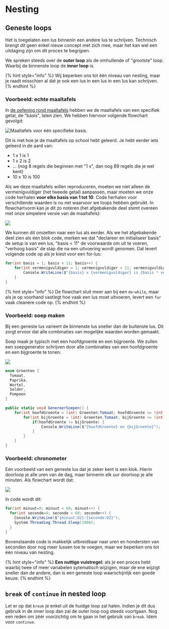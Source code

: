 # Nesting

## Geneste loops

Het is toegelaten een lus binnenin een andere lus te schrijven. Technisch brengt dit geen enkel nieuw concept met zich mee, maar het kan wel een uitdaging zijn om dit proces te begrijpen.

We spreken steeds over de **outer loop** als de omhullende of "grootste" loop. Waarbij de binnenste loop de **inner loop** is.

{% hint style="info" %}
Wij beperken ons tot één niveau van nesting, maar je raadt misschien al dat je ook een lus in een lus in een lus kan schrijven.
{% endhint %}

### Voorbeeld: echte maaltafels

In [de oefening rond maaltafels](a_practica.md#tafels-van-vermenigvuldigen) hebben we de maaltafels van een specifiek getal, de "basis", laten zien. We hebben hiervoor volgende flowchart gevolgd:

![Maaltafels voor &#xE9;&#xE9;n specifieke basis.](../../.gitbook/assets/maaltafels.svg)

Dit is niet hoe je de maaltafels op school hebt geleerd. Je hebt eerder iets geleerd in de aard van:

* 1 x 1 is 1
* 1 x 2 is 2
* ... \(nog 8 regels die beginnen met "1 x", dan nog 89 regels die je wel kent\)
* 10 x 10 is 100

Als we deze maaltafels willen reproduceren, moeten we niet alleen de vermenigvuldiger \(het tweede getal\) aanpassen, maar moeten we onze code herhalen **voor elke basis van 1 tot 10**. Code herhalen voor verschillende waarden is nu net waarvoor we loops hebben gebruikt. In flowchartvorm kan je dit zo noteren \(het afgebakende deel stemt overeen met onze simpelere versie van de maaltafels\):

![](../../.gitbook/assets/maaltafels_genest.svg)

We kunnen dit omzetten naar een lus als eerder. Als we het afgebakende deel zien als één blok code, merken we dat "declareer en initialiseer basis" de setup is van een lus, "basis &lt; 11" de voorwaarde om uit te voeren, "verhoog basis" de stap die na een uitvoering wordt genomen. Dat levert volgende code op als je kiest voor een for-lus:

```csharp
for(int basis = 1; basis < 11; basis++) {
    for(int vermenigvuldiger = 1; vermenigvuldiger < 11; vermenigvuldiger++) {
        Console.WriteLine($"{basis} x {vermenigvuldiger} is {basis * vermenigvuldiger}");
    }
}
```

{% hint style="info" %}
De flowchart sluit meer aan bij een `do`-`while`, maar als je op voorhand vastlegt hoe vaak een lus moet uitvoeren, levert een `for` vaak cleanere code op.
{% endhint %}

### Voorbeeld: soep maken

Bij een geneste lus varieert de binnenste lus sneller dan de buitenste lus. Dit zorgt ervoor dat alle combinaties van mogelijke waarden worden gemaakt.

Soep maak je typisch met een hoofdgroente en een bijgroente. We zullen een soepgenerator schrijven door alle combinaties van een hoofdgroente en een bijgroente te tonen:

![](../../.gitbook/assets/soep%20%281%29.svg)

```csharp
enum Groenten {
  Tomaat,
  Paprika,
  Wortel,
  Selder,
  Pompoen
}

public static void GenereerSoepen() {
    for(int hoofdGroente = (int) Groenten.Tomaat; hoofdGroente <= (int) Groenten.Pompoen; hoofdGroente++) {
        for(int bijGroente = (int) Groenten.Tomaat; bijGroente <= (int) Groenten.Pompoen; bijGroente++) {
            if(hoofdGroente != bijGroente) {
                Console.WriteLine($"{hoofdGroente} en {bijGroente}");
            }
        }
    }
}
```

### Voorbeeld: chronometer

Een voorbeeld van een geneste lus dat je zeker kent is een klok. Hierin doorloop je alle uren van de dag, maar binnenin elk uur doorloop je alle minuten. Als flowchart wordt dat:

![](../../.gitbook/assets/chrono.svg)

In code wordt dit:

```csharp
for(int minuut=0; minuut < 60; minuut++) {
  for(int seconde=0; seconde < 60; seconde++) {
    Console.WriteLine($"{minuut:D2}:{seconde:D2}");
    System.Threading.Thread.Sleep(1000);
  }
}
```

Bovenstaande code is makkelijk uitbreidbaar naar uren en hondersten van seconden door nog meer lussen toe te voegen, maar we beperken ons tot één niveau van nesting.

{% hint style="info" %}
**Een nuttige vuistregel:** als je een proces hebt waarbij twee of meer variabelen sytematisch wijzigen, maar de ene wijzigt sneller dan de andere, dan is een geneste loop waarschijnlijk een goede keuze.
{% endhint %}

## `break` of `continue` in nested loop

Let er op dat `break` je enkel uit de huidge loop zal halen. Indien je dit dus gebruik in de inner loop dan zal de outer loop nog steeds voortgaan. Nog een reden om zéér voorzichtig om te gaan in het gebruik van `break`. Idem voor `continue`.

